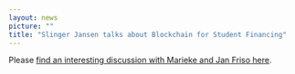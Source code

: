 ```yaml
---
layout: news
picture: ""
title: "Slinger Jansen talks about Blockchain for Student Financing"
---
```


<p>Please <a href="https://www.versen.nl/downloads/611">find an interesting discussion with Marieke and Jan Friso here</a>.</p>

		